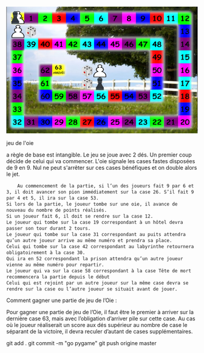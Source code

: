 ![alt tag](https://github.com/tartempion-sdr/jeu-de-l-oie/blob/master/assets/capture-decran-de-2023-03-08-00-26-29.png)


jeu de l'oie 

a règle de base est intangible. Le jeu se joue avec 2 dés. Un premier coup décide de celui qui va commencer. L'oie signale les cases fastes disposées de 9 en 9. Nul ne peut s'arrêter sur ces cases bénéfiques et on double alors le jet.

   

        Au commencement de la partie, si l’un des joueurs fait 9 par 6 et 3, il doit avancer son pion immédiatement sur la case 26. S’il fait 9 par 4 et 5, il ira sur la case 53.
    Si lors de la partie, le joueur tombe sur une oie, il avance de nouveau du nombre de points réalisés.
    Si un joueur fait 6, il doit se rendre sur la case 12.
    Le joueur qui tombe sur la case 19 correspondant à un hôtel devra passer son tour durant 2 tours.
    Le joueur qui tombe sur la case 31 correspondant au puits attendra qu’un autre joueur arrive au même numéro et prendra sa place.
    Celui qui tombe sur la case 42 correspondant au labyrinthe retournera obligatoirement à la case 30.
    Qui ira en 52 correspondant la prison attendra qu’un autre joueur vienne au même numéro pour repartir.
    Le joueur qui va sur la case 58 correspondant à la case Tête de mort recommencera la partie depuis le début
    Celui qui est rejoint par un autre joueur sur la même case devra se rendre sur la case ou l’autre joueur se situait avant de jouer.

Comment gagner une partie de jeu de l’Oie :

Pour gagner une partie de jeu de l’Oie, il faut être le premier à arriver sur la dernière case 63, mais avec l’obligation d’arriver pile sur cette case. Au cas où le joueur réaliserait un score aux dés supérieur au nombre de case le séparant de la victoire, il devra reculer d’autant de cases supplémentaires.


git add .
git commit -m "go pygame"
git push origine master

